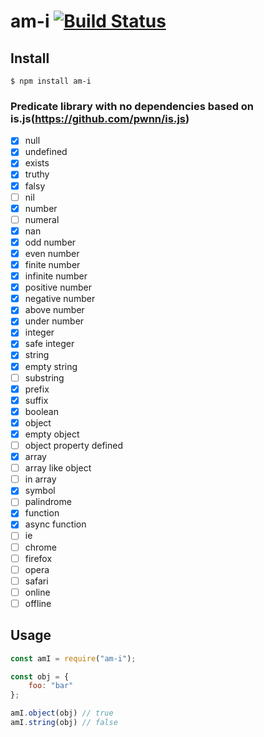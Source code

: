 # am-i [![Build Status](https://travis-ci.org/glundgren93/am-i.svg?branch=master)](https://travis-ci.org/glundgren93/am-i) 


## Install

```
$ npm install am-i
```


### Predicate library with no dependencies based on is.js(https://github.com/pwnn/is.js)

- [x] null
- [x] undefined
- [x] exists
- [x] truthy
- [x] falsy
- [ ] nil
- [x] number
- [ ] numeral
- [x] nan
- [x] odd number
- [x] even number
- [x] finite number
- [x] infinite number
- [x] positive number
- [x] negative number
- [x] above number
- [x] under number
- [x] integer
- [x] safe integer
- [x] string
- [x] empty string
- [ ] substring
- [x] prefix
- [x] suffix
- [x] boolean
- [x] object
- [x] empty object
- [ ] object property defined
- [x] array
- [ ] array like object
- [ ] in array
- [x] symbol
- [ ] palindrome
- [x] function
- [x] async function
- [ ] ie
- [ ] chrome
- [ ] firefox
- [ ] opera
- [ ] safari
- [ ] online
- [ ] offline

## Usage

```js
const amI = require("am-i");

const obj = {
	foo: "bar"
};

amI.object(obj) // true
amI.string(obj) // false

```

